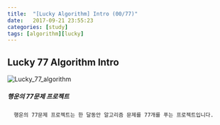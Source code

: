 ```yaml
---
title:  "[Lucky Algorithm] Intro (00/77)"
date:   2017-09-21 23:55:23
categories: [study]
tags: [algorithm][lucky]
---
```

## Lucky 77 Algorithm Intro

![Lucky_77_algorithm](http://cfile27.uf.tistory.com/image/99C4943359BA077120D685)

##### 행운의 77문제 프로젝트
```
  행운의 77문제 프로젝트는 한 달동안 알고리즘 문제를 77개를 푸는 프로젝트입니다.
```
